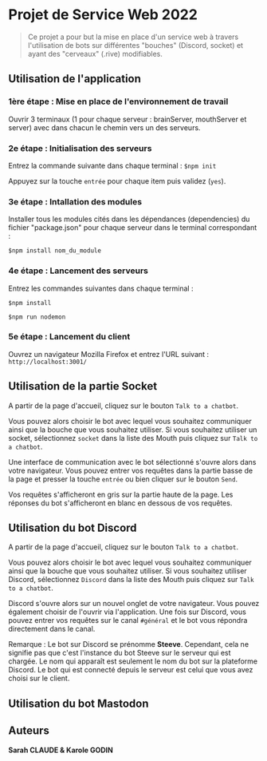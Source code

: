 # Projet de Service Web 2022

> Ce projet a pour but la mise en place d'un service web à travers l'utilisation de bots sur différentes "bouches" (Discord, socket) et ayant des "cerveaux" (.rive) modifiables.

## Utilisation de l'application

### 1ère étape : Mise en place de l'environnement de travail

Ouvrir 3 terminaux (1 pour chaque serveur : brainServer, mouthServer et server) avec dans chacun le chemin vers un des serveurs.

### 2e étape : Initialisation des serveurs

Entrez la commande suivante dans chaque terminal :
`$npm init`

Appuyez sur la touche `entrée` pour chaque item puis validez (`yes`).

### 3e étape : Intallation des modules

Installer tous les modules cités dans les dépendances (dependencies) du fichier "package.json" pour chaque serveur dans le terminal correspondant :

`$npm install nom_du_module`

### 4e étape : Lancement des serveurs

Entrez les commandes suivantes dans chaque terminal :

`$npm install`

`$npm run nodemon`

### 5e étape : Lancement du client

Ouvrez un navigateur Mozilla Firefox et entrez l'URL suivant :
`http://localhost:3001/`

## Utilisation de la partie Socket

A partir de la page d'accueil, cliquez sur le bouton `Talk to a chatbot`.

Vous pouvez alors choisir le bot avec lequel vous souhaitez communiquer ainsi que la bouche que vous souhaitez utiliser. Si vous souhaitez utiliser un socket, sélectionnez `socket` dans la liste des Mouth puis cliquez sur `Talk to a chatbot`.

Une interface de communication avec le bot sélectionné s'ouvre alors dans votre navigateur. Vous pouvez entrer vos requêtes dans la partie basse de la page et presser la touche `entrée` ou bien cliquer sur le bouton `Send`.

Vos requêtes s'afficheront en gris sur la partie haute de la page. Les réponses du bot s'afficheront en blanc en dessous de vos requêtes.

## Utilisation du bot Discord

A partir de la page d'accueil, cliquez sur le bouton `Talk to a chatbot`.

Vous pouvez alors choisir le bot avec lequel vous souhaitez communiquer ainsi que la bouche que vous souhaitez utiliser. Si vous souhaitez utiliser Discord, sélectionnez `Discord` dans la liste des Mouth puis cliquez sur `Talk to a chatbot`.

Discord s'ouvre alors sur un nouvel onglet de votre navigateur. Vous pouvez également choisir de l'ouvrir via l'application. Une fois sur Discord, vous pouvez entrer vos requêtes sur le canal `#général` et le bot vous répondra directement dans le canal.

Remarque : Le bot sur Discord se prénomme **Steeve**. Cependant, cela ne signifie pas que c'est l'instance du bot Steeve sur le serveur qui est chargée. Le nom qui apparaît est seulement le nom du bot sur la plateforme Discord. Le bot qui est connecté depuis le serveur est celui que vous avez choisi sur le client.

## Utilisation du bot Mastodon

## Auteurs

**Sarah CLAUDE & Karole GODIN**
